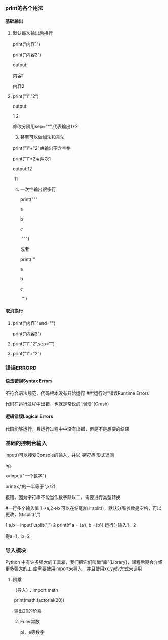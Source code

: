 ### print的各个用法

#### 基础输出

 1. 默认每次输出后换行

    print("内容1")

    print("内容2")

    

    output:

    内容1

    内容2

2. print("1","2”)

   output:

   1 2

   修改分隔用sep="*",代表输出1\*2

   3. 甚至可以做加法和乘法

   print("1"+"2")#输出不含空格

   print("1"*2)#两次1

   output:12

   ​	     11

   4. 一次性输出很多行

      print("""

      a

      b

      c

      ​	""")

      或者

      print('''

      a

      b

      c

      ​	''')

#### 取消换行

 1. print("内容1"end="")

    print("内容2")

 2. print("1","2",sep="")

 3. print("1"+"2")



### 错误ERRORD

#### 语法错误Syntax Errors

不符合语法规范，代码根本没有开始运行
##“运行时”错误Runtime Errors

代码在运行过程中出错，也就是常说的“崩溃”(Crash)

#### 逻辑错误Logical Errors

代码能够运行，且运行过程中中没有出错，但是不是想要的结果



### 基础的控制台输入

input()可以接受Console的输入，并以  *字符串*  形式返回

eg.

x=input("一个数字")

print(x,"的一半等于",x/2)

报错，因为字符串不能当作数字除以二，需要进行类型转换



#一行多个输入值
1->a,2->b
可以在结尾加上split()，默认分隔参数是空格，可以更改，如:split(",")

1 a,b = input().split(",")
2 print(f"a = {a}, b ={b})
运行时输入1，2

得a=1，b=2



### 导入模块

Python 中有许多强大的工具箱，我们把它们叫做“库”(Library)，课程后期会介绍更多强大的工
库需要使用import来导入，并且使用xx.yy的方式来调用

1. 阶乘

   （导入）：import math

   ​		   print(math.factorial(20))

   ​		输出20的阶乘

   2. Euler常数

      pi，e等数字